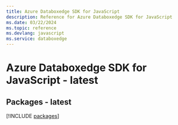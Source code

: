 ```yaml
---
title: Azure Databoxedge SDK for JavaScript
description: Reference for Azure Databoxedge SDK for JavaScript
ms.date: 03/22/2024
ms.topic: reference
ms.devlang: javascript
ms.service: databoxedge
---
```

# Azure Databoxedge SDK for JavaScript - latest
## Packages - latest
[!INCLUDE [packages](databoxedge-index.md)]